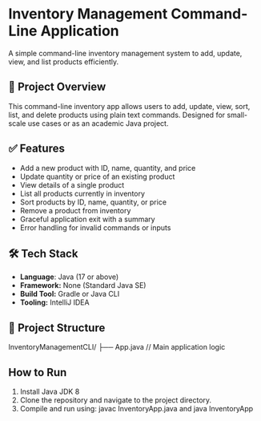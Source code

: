 # Inventory Management Command-Line Application 
A simple command-line inventory management system to add, update, view, and list products efficiently.

## 📌 Project Overview
This command-line inventory app allows users to add, update, view, sort, list, and delete products using plain text commands. 
Designed for small-scale use cases or as an academic Java project.

## ✅ Features
- Add a new product with ID, name, quantity, and price
- Update quantity or price of an existing product
- View details of a single product
- List all products currently in inventory
- Sort products by ID, name, quantity, or price
- Remove a product from inventory
- Graceful application exit with a summary
- Error handling for invalid commands or inputs

## 🛠 Tech Stack
- **Language**: Java (17 or above)
- **Framework:** None (Standard Java SE)
- **Build Tool:** Gradle or Java CLI
- **Tooling:** IntelliJ IDEA


## 📂 Project Structure
InventoryManagementCLI/ ├── App.java // Main application logic

## How to Run
1. Install Java JDK 8
2. Clone the repository and navigate to the project directory.
3. Compile and run using: javac InventoryApp.java and java InventoryApp   
